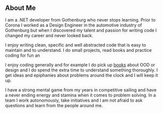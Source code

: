 ## About Me

I am a .NET developer from Gothenburg who never stops learning. Prior to Corona I worked as a Design Engineer in the automotive industry of Gothenburg but when I discovered my talent and passion for writing code I changed my career and never looked back.

I enjoy writing clean, specific and well abstracted code that is easy to maintain and to understand. I do small projects, read books and practice coding for fun an

I enjoy coding generally and for example I do pick up [books](/school-of-thought) about OOD or design and I do spend the extra time to understand something thoroughly. I get ideas and epiphanies about problems around the clock and I will keep it up.

I have a strong mental game from my years in competitive sailing and have a never ending energy and stamina when it comes to problem solving. In a team I work autonomously, take initiatives and I am not afraid to ask questions and learn from the people around me.
